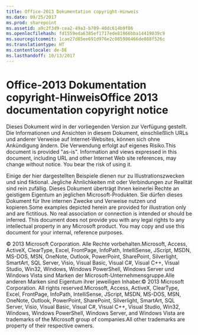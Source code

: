 ```yaml
---
title: Office-2013 Dokumentation copyright-Hinweis
ms.date: 09/25/2017
ms.prod: sharepoint
ms.assetid: a9c2f3d9-cea2-49a3-b709-40dc614b9f86
ms.openlocfilehash: fd1559eda6385ef1717ede81966bba14419039c9
ms.sourcegitcommit: 1cae27d85ee691d976e2c085986466de088f526c
ms.translationtype: HT
ms.contentlocale: de-DE
ms.lasthandoff: 10/13/2017
---
```

# <a name="office-2013-documentation-copyright-notice"></a><span data-ttu-id="55bb3-102">Office-2013 Dokumentation copyright-Hinweis</span><span class="sxs-lookup"><span data-stu-id="55bb3-102">Office 2013 documentation copyright notice</span></span>

<span data-ttu-id="55bb3-p101">Dieses Dokument wird in der vorliegenden Version zur Verfügung gestellt. Die Informationen und Ansichten in diesem Dokument, einschließlich URLs und anderer Verweise auf Internet-Websites, können sich ohne Ankündigung ändern. Die Verwendung erfolgt auf eigenes Risiko.</span><span class="sxs-lookup"><span data-stu-id="55bb3-p101">This document is provided "as-is". Information and views expressed in this document, including URL and other Internet Web site references, may change without notice. You bear the risk of using it.</span></span> 
  
    
    

<span data-ttu-id="55bb3-p102">Einige der hier dargestellten Beispiele dienen nur zu Illustrationszwecken und sind fiktional. Jegliche Ähnlichkeiten mit oder Verbindungen zur Realität sind rein zufällig. Dieses Dokument überträgt Ihnen keinerlei Rechte an geistigem Eigentum an jeglichen Microsoft-Produkten. Sie dürfen dieses Dokument für Ihre internen Zwecke und Verweise nutzen und kopieren.</span><span class="sxs-lookup"><span data-stu-id="55bb3-p102">Some examples depicted herein are provided for illustration only and are fictitious. No real association or connection is intended or should be inferred. This document does not provide you with any legal rights to any intellectual property in any Microsoft product. You may copy and use this document for your internal, reference purposes.</span></span> 
  
    
    

<span data-ttu-id="55bb3-p103">© 2013 Microsoft Corporation. Alle Rechte vorbehalten.Microsoft, Access, ActiveX, ClearType, Excel, FrontPage, InfoPath, IntelliSense, JScript, MSDN, MS-DOS, MSN, OneNote, Outlook, PowerPoint, SharePoint, Silverlight, SmartArt, SQL Server, Visio, Visual Basic, Visual C#, Visual C++, Visual Studio, Win32, Windows, Windows PowerShell, Windows Server und Windows Vista sind Marken der Microsoft-Unternehmensgruppe.Alle anderen Marken sind Eigentum ihrer jeweiligen Inhaber.</span><span class="sxs-lookup"><span data-stu-id="55bb3-p103">© 2013 Microsoft Corporation. All rights reserved.Microsoft, Access, ActiveX, ClearType, Excel, FrontPage, InfoPath, IntelliSense, JScript, MSDN, MS-DOS, MSN, OneNote, Outlook, PowerPoint, SharePoint, Silverlight, SmartArt, SQL Server, Visio, Visual Basic, Visual C#, Visual C++, Visual Studio, Win32, Windows, Windows PowerShell, Windows Server, and Windows Vista are trademarks of the Microsoft group of companies.All other trademarks are property of their respective owners.</span></span>
